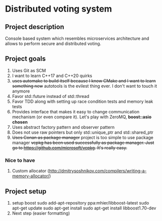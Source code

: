 # **Distributed voting system**

## Project description
Console based system which resembles microservices architecture and allows to perform secure and distributed voting.

## Project goals

1. Uses Git as SCM
2. I want to learn C++17 and C++20 quirks
3. ~~uses automake to build itself because I know CMake and I want to learn something new~~ autotools is the evilest thing ever. I don't want to touch it anymore
4. Favor std::future instead of std::thread
5. Favor TDD along with setting up race condition tests and memory leak tests
6. Provides interface that makes it easy to change communication mechanism (or even compare it). Let's play with ZeroMQ, **boost::asio chosen**
7. Uses abstract factory pattern and observer pattern
8. Does not use raw pointers but only std::unique_ptr and std::shared_ptr
9. ~~Uses Conan as package manager~~ project is too simple to use package manager ~~vcpkg has been used successfully as package manager. Just go to https://github.com/microsoft/vcpkg. It's really easy.~~



### Nice to have
1. Custom allocator (http://dmitrysoshnikov.com/compilers/writing-a-memory-allocator/)





## Project setup

1. setup boost
sudo add-apt-repository ppa:mhier/libboost-latest
sudo apt-get update
sudo apt-get install
sudo apt-get install libboost1.70-dev
2. Next step (easier formatting)